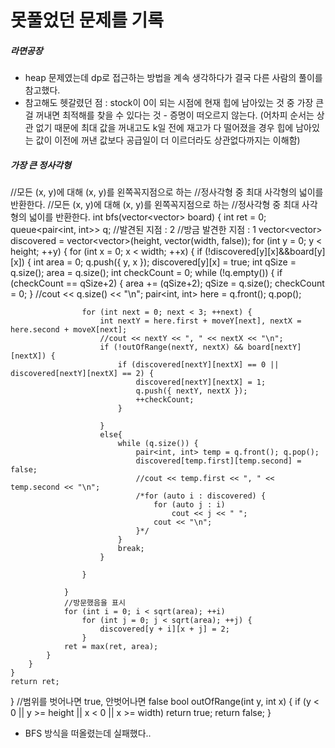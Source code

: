 # 못풀었던 문제를 기록 


##### 라면공장 

- heap 문제였는데 dp로 접근하는 방법을 계속 생각하다가 결국 다른 사람의 풀이를 참고했다. 
- 참고해도 헷갈렸던 점 : stock이 0이 되는 시점에 현재 힙에 남아있는 것 중 가장 큰걸 꺼내면 최적해를 찾을 수 있다는 것 - 증명이 떠오르지 않는다. (어차피 순서는 상관 없기 때문에 최대 값을 꺼내고도 k일 전에
재고가 다 떨어졌을 경우 힙에 남아있는 값이 이전에 꺼낸 값보다 공급일이 더 이르더라도 상관없다까지는 이해함)

##### 가장 큰 정사각형 
//모든 (x, y)에 대해 (x, y)를 왼쪽꼭지점으로 하는
//정사각형 중 최대 사각형의 넓이를 반환한다. 
//모든 (x, y)에 대해 (x, y)를 왼쪽꼭지점으로 하는
//정사각형 중 최대 사각형의 넓이를 반환한다. 
int bfs(vector<vector<int>> board) {
	int ret = 0; 
	queue<pair<int, int>> q;
	//발견된 지점 : 2
	//방금 발견한 지점 : 1
	vector<vector<int>> discovered = vector<vector<int>>(height, vector<int>(width, false));
	for (int y = 0; y < height; ++y) {
		for (int x = 0; x < width; ++x) {
			if (!discovered[y][x]&&board[y][x]) {
				int area = 0;
				q.push({ y, x });
				discovered[y][x] = true;
				int qSize = q.size();
				area = q.size();
				int checkCount = 0;
				while (!q.empty()) {
					if (checkCount == qSize+2) {
						area += (qSize+2);
						qSize = q.size();
						checkCount = 0;
					}
					//cout << q.size() << "\n";
					pair<int, int> here = q.front(); q.pop();
					
					for (int next = 0; next < 3; ++next) {
						int nextY = here.first + moveY[next], nextX = here.second + moveX[next];
						//cout << nextY << ", " << nextX << "\n";
						if (!outOfRange(nextY, nextX) && board[nextY][nextX]) { 
							if (discovered[nextY][nextX] == 0 || discovered[nextY][nextX] == 2) {
								discovered[nextY][nextX] = 1;
								q.push({ nextY, nextX });
								++checkCount;
							}
							
						}
						else{
							while (q.size()) {
								pair<int, int> temp = q.front(); q.pop();
								discovered[temp.first][temp.second] = false;
								//cout << temp.first << ", " << temp.second << "\n";
								/*for (auto i : discovered) {
									for (auto j : i)
										cout << j << " ";
									cout << "\n";
								}*/
							}
							break;
						}

					}

				}
				//방문했음을 표시 
				for (int i = 0; i < sqrt(area); ++i)
					for (int j = 0; j < sqrt(area); ++j) {
						discovered[y + i][x + j] = 2;
					}
				ret = max(ret, area);
			}
		}
	}
	return ret;
}
//범위를 벗어나면 true, 안벗어나면 false
bool outOfRange(int y, int x) {
	if (y < 0 || y >= height || x < 0 || x >= width)
		return true;
	return false;
}

- BFS 방식을 떠올렸는데 실패했다.. 